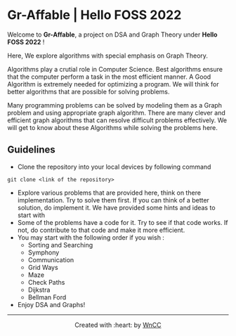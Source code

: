 # Gr-Affable | Hello FOSS 2022

Welcome to **Gr-Affable**, a project on DSA and Graph Theory under **Hello FOSS 2022** !

Here, We explore algorithms with special emphasis on Graph Theory. 

Algorithms play a crutial role in Computer Science. Best algorithms ensure that the computer perform a task in the most efficient manner. A Good Algorithm is extremely needed for optimizing a program. We will think for better algorithms that are possible for solving problems. 

Many programming problems can be solved by modeling them as a Graph problem and using appropriate graph algorithm. There are many clever and efficient graph algorithms that can resolve difficult problems effectively. We will get to know about these Algorithms while solving the problems here.

## Guidelines
- Clone the repository into your local devices by following command
```
git clone <link of the repository>
```
- Explore various problems that are provided here, think on there implementation. Try to solve them first. If you can think of a better solution, do implement it. We have provided some hints and ideas to start with
- Some of the problems have a code for it. Try to see if that code works. If not, do contribute to that code and make it more efficient.
- You may start with the following order if you wish :
    - Sorting and Searching
    - Symphony
    - Communication
    - Grid Ways
    - Maze
    - Check Paths
    - Dijkstra
    - Bellman Ford
- Enjoy DSA and Graphs!
***
<p align="center">Created with :heart: by <a href="https://wncc-iitb.org/">WnCC</a></p>


